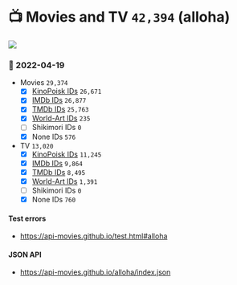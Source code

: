 # :tv: Movies and TV `42,394` (alloha)

<a href="https://API-Movies.github.io"><img src="https://API-Movies.github.io/banner.png?cache"></a>

### :date: 2022-04-19
- Movies `29,374`
  - [x] <a href="https://API-Movies.github.io/alloha/movie_kinopoisk_ids.json">KinoPoisk IDs</a> `26,671`
  - [x] <a href="https://API-Movies.github.io/alloha/movie_imdb_ids.json">IMDb IDs</a> `26,877`
  - [x] <a href="https://API-Movies.github.io/alloha/movie_tmdb_ids.json">TMDb IDs</a> `25,763`
  - [x] <a href="https://API-Movies.github.io/alloha/movie_world_art_ids.json">World-Art IDs</a> `235`
  - [ ] Shikimori IDs `0`
  - [x] None IDs `576`
- TV `13,020`
  - [x] <a href="https://API-Movies.github.io/alloha/tv_kinopoisk_ids.json">KinoPoisk IDs</a> `11,245`
  - [x] <a href="https://API-Movies.github.io/alloha/tv_imdb_ids.json">IMDb IDs</a> `9,864`
  - [x] <a href="https://API-Movies.github.io/alloha/tv_tmdb_ids.json">TMDb IDs</a> `8,495`
  - [x] <a href="https://API-Movies.github.io/alloha/tv_world_art_ids.json">World-Art IDs</a> `1,391`
  - [ ] Shikimori IDs `0`
  - [x] None IDs `760`
#### Test errors
- <a href='https://api-movies.github.io/test.html#alloha'>https://api-movies.github.io/test.html#alloha</a>
#### JSON API
- <a href='https://api-movies.github.io/alloha/index.json'>https://api-movies.github.io/alloha/index.json</a>
